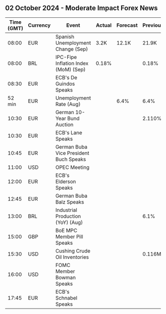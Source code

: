 ## 02 October 2024 - Moderate Impact Forex News

| Time (GMT) | Currency | Event | Actual | Forecast | Previous |
|------|----------|-------|--------|----------|----------|
| 08:00 | EUR | Spanish Unemployment Change (Sep) | 3.2K | 12.1K | 21.9K |
| 08:00 | BRL | IPC-Fipe Inflation Index (MoM) (Sep) | 0.18% |  | 0.18% |
| 08:30 | EUR | ECB's De Guindos Speaks |  |  |  |
| 52 min | EUR | Unemployment Rate (Aug) |  | 6.4% | 6.4% |
| 10:30 | EUR | German 10-Year Bund Auction |  |  | 2.110% |
| 10:30 | EUR | ECB's Lane Speaks |  |  |  |
| 10:45 | EUR | German Buba Vice President Buch Speaks |  |  |  |
| 11:00 | USD | OPEC Meeting |  |  |  |
| 12:00 | EUR | ECB's Elderson Speaks |  |  |  |
| 12:45 | EUR | German Buba Balz Speaks |  |  |  |
| 13:00 | BRL | Industrial Production (YoY) (Aug) |  |  | 6.1% |
| 15:00 | GBP | BoE MPC Member Pill Speaks |  |  |  |
| 15:30 | USD | Cushing Crude Oil Inventories |  |  | 0.116M |
| 16:00 | USD | FOMC Member Bowman Speaks |  |  |  |
| 17:45 | EUR | ECB's Schnabel Speaks |  |  |  |
